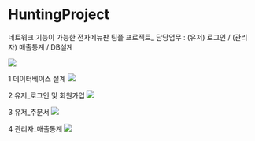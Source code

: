 # HuntingProject
네트워크 기능이 가능한 전자메뉴판 팀플 프로젝트_ 담당업무 : (유저) 로그인 / (관리자) 매출통계 / DB설계

<img src="https://postfiles.pstatic.net/MjAxOTA1MDhfMTM3/MDAxNTU3MjUxMjg5NTI4.svSSHITfRlSXZV-Ci1b_mVsuRhqbuFYEOSMx55laMyYg.NBINn4wgnEDujw6uouHTOfzG81IZyxc6m9CtFNtZelEg.PNG.kwjing93/HUNTING1.png?type=w966">


1 데이터베이스 설계
<img src="https://postfiles.pstatic.net/MjAxOTA1MDhfOTEg/MDAxNTU3MjUxNDY2MDQ3.jZUwC4FQIzjOcW5bb442e4fOU-jWh-sjMYv4S0JfHXIg.4HLL684yEpE637Yl_th9_laUqquDv8xDj63_TidCU-Ag.PNG.kwjing93/HUNTING2.png?type=w966">


2 유저_로그인 및 회원가입
<img src="https://postfiles.pstatic.net/MjAxOTA1MDhfMjU1/MDAxNTU3MjUxNDY3ODAy.oNdIZb_bWTMkFnxLItvrVzRbLaaHU4Yyi3vSJPrPhlMg.qyY3u6DJFsAQLU8_LSoRQ1BWOssjT0e_Z94Fua_V-3gg.PNG.kwjing93/HUNTING3.png?type=w966">


3 유저_주문서
<img src="https://postfiles.pstatic.net/MjAxOTA1MDhfMjgz/MDAxNTU3MjUxNDY4ODkw.CvY4lu8E-H_IP1WhxTW4ANQQgoNzQHTMRYMte71ztLkg.bjMUeGWVg1QCH72fu4FcOqvmY-E62W7Lx5ZTdv6V9FMg.PNG.kwjing93/HUNTING4.png?type=w966">


4 관리자_매출통계
<img src="https://postfiles.pstatic.net/MjAxOTA1MDhfMTYg/MDAxNTU3MjUxNDcwNTQy.Ot1dzc_ub7TnZraTjgUgtRU4lxB9vATijT0vDfP0Ry8g.opnq1OIyBFYF3ekJ42bcts-MGbpCFvD7-GjMCTJrRqwg.PNG.kwjing93/HUNTING5.png?type=w966">
